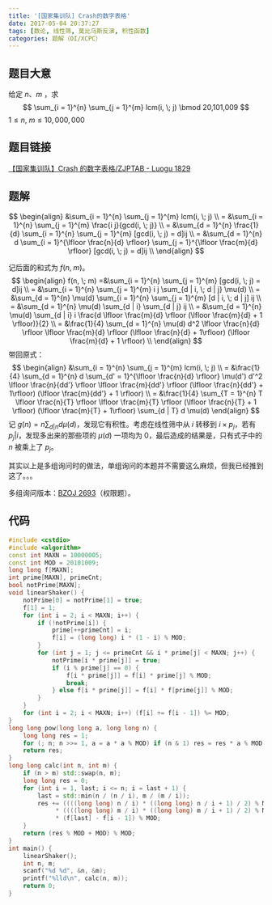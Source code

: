```yaml
---
title: '[国家集训队] Crash的数字表格'
date: 2017-05-04 20:37:27
tags: [数论, 线性筛, 莫比乌斯反演, 积性函数]
categories: 题解（OI/XCPC）
---
```


## 题目大意

给定 $n$、$m$ ，求
$$
\sum_{i = 1}^{n} \sum_{j = 1}^{m} lcm(i, \; j) \bmod 20,101,009
$$
$1 \leqslant n, \; m \leqslant 10,000,000$

## 题目链接

[【国家集训队】Crash 的数字表格/ZJPTAB - Luogu 1829](https://www.luogu.com.cn/problem/P1829)

<!-- more -->

## 题解

$$
\begin{align}
&\sum_{i = 1}^{n} \sum_{j = 1}^{m} lcm(i, \; j) \\
= &\sum_{i = 1}^{n} \sum_{j = 1}^{m} \frac{i j}{gcd(i, \; j)} \\
= &\sum_{d = 1}^{n} \frac{1}{d} \sum_{i = 1}^{n} \sum_{j = 1}^{m} [gcd(i, \; j) = d]ij \\
= &\sum_{d = 1}^{n} d \sum_{i = 1}^{\lfloor \frac{n}{d} \rfloor} \sum_{j = 1}^{\lfloor \frac{m}{d} \rfloor} [gcd(i, \; j) = d]ij \\
\end{align}
$$

记后面的和式为 $f(n, \; m)$。
$$
\begin{align}
f(n, \; m) =&\sum_{i = 1}^{n} \sum_{j = 1}^{m} [gcd(i, \; j) = d]ij \\
= &\sum_{i = 1}^{n} \sum_{j = 1}^{m} i j \sum_{d | i, \; d | j} \mu(d) \\
= &\sum_{d = 1}^{n} \mu(d) \sum_{i = 1}^{n} \sum_{j = 1}^{m} [d | i, \; d | j] ij \\
= &\sum_{d = 1}^{n} \mu(d) \sum_{d | i} \sum_{d | j} ij \\
= &\sum_{d = 1}^{n} \mu(d) \sum_{d | i} i \frac{d \lfloor \frac{m}{d} \rfloor (\lfloor \frac{m}{d} + 1 \rfloor)}{2} \\
= &\frac{1}{4} \sum_{d = 1}^{n} \mu(d) d^2 \lfloor \frac{n}{d} \rfloor \lfloor \frac{m}{d} \rfloor (\lfloor \frac{n}{d} + 1\rfloor) (\lfloor \frac{m}{d} + 1 \rfloor) \\
\end{align}
$$
带回原式：
$$
\begin{align}
&\sum_{i = 1}^{n} \sum_{j = 1}^{m} lcm(i, \; j) \\
= &\frac{1}{4} \sum_{d = 1}^{n} d \sum_{d' = 1}^{\lfloor \frac{n}{d} \rfloor} \mu(d') d'^2 \lfloor \frac{n}{dd'} \rfloor \lfloor \frac{m}{dd'} \rfloor (\lfloor \frac{n}{dd'} + 1\rfloor) (\lfloor \frac{m}{dd'} + 1 \rfloor) \\
= &\frac{1}{4} \sum_{T = 1}^{n} T \lfloor \frac{n}{T} \rfloor \lfloor \frac{m}{T} \rfloor (\lfloor \frac{n}{T} + 1 \rfloor) (\lfloor \frac{m}{T} + 1\rfloor) \sum_{d | T} d \mu(d)
\end{align}
$$
记 $g(n) = n \sum_{d | n} d \mu(d)$，发现它有积性。考虑在线性筛中从 $i$ 转移到 $i \times p_j$，若有 $p_j | i$，发现多出来的那些项的 $\mu(d)$ 一项均为 $0$，最后造成的结果是，只有式子中的 $n$ 被乘上了 $p_j$。

其实以上是多组询问时的做法，单组询问的本题并不需要这么麻烦，但我已经推到这了。。。

多组询问版本：[BZOJ 2693](http://www.lydsy.com/JudgeOnline/problem.php?id=2693)（权限题）。

## 代码

```c++
#include <cstdio>
#include <algorithm>
const int MAXN = 10000005;
const int MOD = 20101009;
long long f[MAXN];
int prime[MAXN], primeCnt;
bool notPrime[MAXN];
void linearShaker() {
    notPrime[0] = notPrime[1] = true;
    f[1] = 1;
    for (int i = 2; i < MAXN; i++) {
        if (!notPrime[i]) {
            prime[++primeCnt] = i;
            f[i] = (long long) i * (1 - i) % MOD;
        }
        for (int j = 1; j <= primeCnt && i * prime[j] < MAXN; j++) {
            notPrime[i * prime[j]] = true;
            if (i % prime[j] == 0) {
                f[i * prime[j]] = f[i] * prime[j] % MOD;
                break;
            } else f[i * prime[j]] = f[i] * f[prime[j]] % MOD;
        }
    }
    for (int i = 2; i < MAXN; i++) (f[i] += f[i - 1]) %= MOD;
}
long long pow(long long a, long long n) {
    long long res = 1;
    for (; n; n >>= 1, a = a * a % MOD) if (n & 1) res = res * a % MOD;
    return res;
}
long long calc(int n, int m) {
    if (n > m) std::swap(n, m);
    long long res = 0;
    for (int i = 1, last; i <= n; i = last + 1) {
        last = std::min(n / (n / i), m / (m / i));
        res += ((((long long) n / i) * ((long long) n / i + 1) / 2) % MOD)
             * ((((long long) m / i) * ((long long) m / i + 1) / 2) % MOD) % MOD
             * (f[last] - f[i - 1]) % MOD;
    }
    return (res % MOD + MOD) % MOD;
}
int main() {
    linearShaker();
    int n, m;
    scanf("%d %d", &n, &m);
    printf("%lld\n", calc(n, m));
    return 0;
}
```